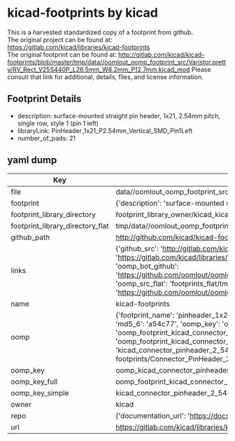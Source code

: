 # kicad-footprints by kicad  
This is a harvested standardized copy of a footprint from github.  
The original project can be found at:  
https://gitlab.com/kicad/libraries/kicad-footprints  
The original footprint can be found at:
http://gitlab.com/kicad/kicad-footprints/blob/master/tmp/data//oomlout_oomp_footprint_src/Varistor.pretty/RV_Rect_V25S440P_L26.5mm_W8.2mm_P12.7mm.kicad_mod
Please consult that link for additional, details, files, and license information.  
## Footprint Details
* description: surface-mounted straight pin header, 1x21, 2.54mm pitch, single row, style 1 (pin 1 left)  
* libraryLink: PinHeader_1x21_P2.54mm_Vertical_SMD_Pin1Left  
* number_of_pads: 21  
## yaml dump  
| Key | Value |  
| --- | --- |  
| file | data//oomlout_oomp_footprint_src/kicad-footprints/Connector_PinHeader_2.54mm.pretty/PinHeader_1x21_P2.54mm_Vertical_SMD_Pin1Left.kicad_mod |  
| footprint | {'description': 'surface-mounted straight pin header, 1x21, 2.54mm pitch, single row, style 1 (pin 1 left)', 'libraryLink': 'PinHeader_1x21_P2.54mm_Vertical_SMD_Pin1Left', 'number_of_pads': 21} |  
| footprint_library_directory | footprint_library_owner/kicad_kicad-footprints/ |  
| footprint_library_directory_flat | tmp/data//oomlout_oomp_footprint_src/footprints_flat/kicad_connector_pinheader_2_54mm_pinheader_1x21_p2_54mm_vertical_smd_pin1left/working |  
| github_path | http://github.com/kicad/kicad-footprints/blob/master/tmp/data//oomlout_oomp_footprint_src/Connector_PinHeader_2.54mm.pretty/PinHeader_1x21_P2.54mm_Vertical_SMD_Pin1Left.kicad_mod |  
| links | {'github_src': 'http://gitlab.com/kicad/kicad-footprints/blob/master/tmp/data//oomlout_oomp_footprint_src/Varistor.pretty/RV_Rect_V25S440P_L26.5mm_W8.2mm_P12.7mm.kicad_mod', 'github_src_repo': 'https://gitlab.com/kicad/libraries/kicad-footprints', 'oomp_bot': 'tmp/data//oomlout_oomp_footprint_src/footprints/kicad_connector_pinheader_2_54mm_pinheader_1x21_p2_54mm_vertical_smd_pin1left/working', 'oomp_bot_github': 'https://github.com/oomlout/oomlout_oomp_footprint_bot/tree/main/tmp/data//oomlout_oomp_footprint_src/footprints/kicad_connector_pinheader_2_54mm_pinheader_1x21_p2_54mm_vertical_smd_pin1left/working', 'oomp_src_flat': 'footprints_flat/tmp/data//oomlout_oomp_footprint_src/footprints_flat/kicad_connector_pinheader_2_54mm_pinheader_1x21_p2_54mm_vertical_smd_pin1left/working', 'oomp_src_flat_github': 'https://github.com/oomlout/oomlout_oomp_footprint_src/tree/main/tmp/data//oomlout_oomp_footprint_src/footprints_flat/kicad_connector_pinheader_2_54mm_pinheader_1x21_p2_54mm_vertical_smd_pin1left/working'} |  
| name | kicad-footprints |  
| oomp | {'footprint_name': 'pinheader_1x21_p2_54mm_vertical_smd_pin1left', 'library_name': 'connector_pinheader_2_54mm', 'md5': 'a54c77790205bacb35b6e6a363723c50', 'md5_10': 'a54c777902', 'md5_5': 'a54c7', 'md5_6': 'a54c77', 'oomp_key': 'oomp_kicad_connector_pinheader_2_54mm_pinheader_1x21_p2_54mm_vertical_smd_pin1left', 'oomp_key_extra': 'oomp_footprint_kicad_connector_pinheader_2_54mm_pinheader_1x21_p2_54mm_vertical_smd_pin1left', 'oomp_key_full': 'oomp_footprint_kicad_connector_pinheader_2_54mm_pinheader_1x21_p2_54mm_vertical_smd_pin1left_a54c77', 'oomp_key_simple': 'kicad_connector_pinheader_2_54mm_pinheader_1x21_p2_54mm_vertical_smd_pin1left', 'original_filename': 'data//oomlout_oomp_footprint_src/kicad-footprints/Connector_PinHeader_2.54mm.pretty/PinHeader_1x21_P2.54mm_Vertical_SMD_Pin1Left.kicad_mod', 'owner_name': 'kicad'} |  
| oomp_key | oomp_kicad_connector_pinheader_2_54mm_pinheader_1x21_p2_54mm_vertical_smd_pin1left |  
| oomp_key_full | oomp_footprint_kicad_connector_pinheader_2_54mm_pinheader_1x21_p2_54mm_vertical_smd_pin1left |  
| oomp_key_simple | kicad_connector_pinheader_2_54mm_pinheader_1x21_p2_54mm_vertical_smd_pin1left |  
| owner | kicad |  
| repo | {'documentation_url': 'https://docs.github.com/rest/repos/repos#get-a-repository', 'message': 'Not Found'} |  
| url | https://gitlab.com/kicad/libraries/kicad-footprints |  

